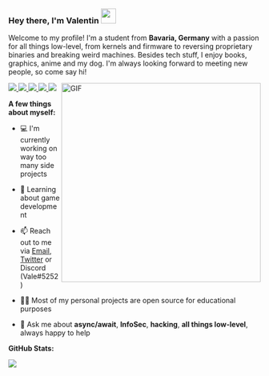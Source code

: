 ### Hey there, I'm Valentin <img src="https://media.giphy.com/media/hvRJCLFzcasrR4ia7z/giphy.gif" width="30px">

Welcome to my profile! I'm a student from **Bavaria, Germany** with a passion for all things low-level,
from kernels and firmware to reversing proprietary binaries and breaking weird machines. Besides tech stuff,
I enjoy books, graphics, anime and my dog. I'm always looking forward to meeting new people, so come say hi!

<a href="https://github.com/vbe0201">
  <img src="https://badges.pufler.dev/visits/vbe0201/vbe0201?style=flat-square&color=black&logo=github">
</a>
<a href="https://github.com/vbe0201">
  <img src="https://badges.pufler.dev/years/vbe0201?style=flat-square&color=black&logo=github">
</a>
<a href="https://github.com/vbe0201?tab=repositories">
  <img src="https://badges.pufler.dev/repos/vbe0201?style=flat-square&color=black&logo=github">
</a>
<a href="https://gist.github.com/vbe0201">
  <img src="https://badges.pufler.dev/gists/vbe0201?style=flat-square&color=black&logo=github">
</a>
<a href="https://badges.pufler.dev">
  <img src="https://badges.pufler.dev/commits/monthly/vbe0201?style=flat-square&color=black&logo=github">
</a>

<img align="right" alt="GIF" src="https://github.com/vbe0201/vbe0201/blob/master/hackermans.gif?raw=true" width="398px">

**A few things about myself:**

- 💻 I'm currently working on way too many side projects

- 🧐 Learning about game development

- 📫 Reach out to me via [Email](mailto:valentin.be@protonmail.com), [Twitter](https://twitter.com/iamwalleh)
or Discord (Vale#5252)

- 👨‍💻 Most of my personal projects are open source for educational purposes

- 💬 Ask me about **async/await**, **InfoSec**, **hacking**, **all things low-level**, always happy to help

**GitHub Stats:**

<img src="https://github-readme-stats.vercel.app/api?username=vbe0201&show_icons=true&theme=tokyonight">
